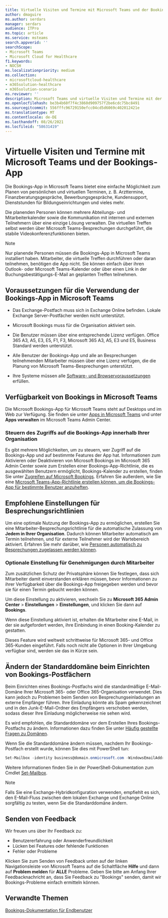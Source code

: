 ```yaml
---
title: Virtuelle Visiten und Termine mit Microsoft Teams und der Bookings-App
author: dmaguire
ms.author: serdars
manager: serdars
audience: ITPro
ms.topic: article
ms.service: msteams
search.appverid: ''
searchScope:
- Microsoft Teams
- Microsoft Cloud for Healthcare
f1.keywords:
- NOCSH
ms.localizationpriority: medium
ms.collection:
- microsoftcloud-healthcare
- m365solution-healthcare
- m365solution-scenario
ms.reviewer: ''
description: Microsoft Teams und virtuelle Visiten und Termine mit der Bookings-App
ms.openlocfilehash: be3b4b60f7f4c3860d909757f2be6cdc75bc8491
ms.sourcegitcommit: 556fffc96729150efcc04cd5d6069c402012421e
ms.translationtype: MT
ms.contentlocale: de-DE
ms.lasthandoff: 08/26/2021
ms.locfileid: "58631419"
---
```

# <a name="virtual-visits-with-microsoft-teams-and-the-bookings-app"></a>Virtuelle Visiten und Termine mit Microsoft Teams und der Bookings-App

Die Bookings-App in Microsoft Teams bietet eine einfache Möglichkeit zum Planen von persönlichen und virtuellen Terminen, z. B. Arzttermine, Finanzberatungsgespräche, Bewerbungsgespräche, Kundensupport, Dienststunden für Bildungseinrichtungen und vieles mehr.

Die planenden Personen können mehrere Abteilungs- und Mitarbeiterkalender sowie die Kommunikation mit internen und externen Teilnehmern über eine einzige Lösung verwalten. Die virtuellen Treffen selbst werden über Microsoft Teams-Besprechungen durchgeführt, die stabile Videokonferenzfunktionen bieten.

> [!NOTE]
> Nur planende Personen müssen die Bookings-App in Microsoft Teams installiert haben. Mitarbeiter, die virtuelle Treffen durchführen oder daran teilnehmen, benötigen die App nicht. Sie können einfach über ihren Outlook- oder Microsoft Teams-Kalender oder über einen Link in der Buchungsbestätigungs-E-Mail an geplanten Treffen teilnehmen.

## <a name="prerequisites-for-using-the-bookings-app-in-teams"></a>Voraussetzungen für die Verwendung der Bookings-App in Microsoft Teams

- Das Exchange-Postfach muss sich in Exchange Online befinden. Lokale Exchange Server-Postfächer werden nicht unterstützt.

- Microsoft Bookings muss für die Organisation aktiviert sein.

- Die Benutzer müssen über eine entsprechende Lizenz verfügen. Office 365 A3, A5, E3, E5, F1, F3, Microsoft 365 A3, A5, E3 und E5, Business Standard werden unterstützt.

- Alle Benutzer der Bookings-App und alle an Besprechungen teilnehmenden Mitarbeiter müssen über eine Lizenz verfügen, die die Planung von Microsoft Teams-Besprechungen unterstützt.

- Ihre Systeme müssen alle [Software- und Browservoraussetzungen](hardware-requirements-for-the-teams-app.md) erfüllen.

## <a name="availability-of-bookings-in-teams"></a>Verfügbarkeit von Bookings in Microsoft Teams

Die Microsoft Bookings-App für Microsoft Teams steht auf Desktops und im Web zur Verfügung. Sie finden sie unter [Apps in Microsoft Teams](https://teams.microsoft.com/l/app/4c4ec2e8-4a2c-4bce-8d8f-00fc664a4e5b?source=store-copy-link) und unter **Apps verwalten** im Microsoft Teams Admin Center.

### <a name="control-access-to-bookings-within-your-organization"></a>Steuern des Zugriffs auf die Bookings-App innerhalb Ihrer Organisation

Es gibt mehrere Möglichkeiten, um zu steuern, wer Zugriff auf die Bookings-App und auf bestimmte Features der App hat. Informationen zum Aktivieren oder Deaktivieren von Microsoft Bookings im Microsoft 365 Admin Center sowie zum Erstellen einer Bookings-App-Richtlinie, die es ausgewählten Benutzern ermöglicht, Bookings-Kalender zu erstellen, finden Sie unter [Zugreifen auf Microsoft Bookings](https://support.microsoft.com/en-us/office/get-access-to-microsoft-bookings-5382dc07-aaa5-45c9-8767-502333b214ce). Erfahren Sie außerdem, wie Sie eine [Microsoft Teams-App-Richtlinie erstellen können, um die Bookings-App für bestimmte Benutzer anzuheften](teams-app-setup-policies.md).

## <a name="recommended-meeting-policy-settings"></a>Empfohlene Einstellungen für Besprechungsrichtlinien

Um eine optimale Nutzung der Bookings-App zu ermöglichen, erstellen Sie eine Mitarbeiter-Besprechungsrichtlinie für die automatische Zulassung von **Jedem in Ihrer Organisation**. Dadurch können Mitarbeiter automatisch am Termin teilnehmen, und für externe Teilnehmer wird der Wartebereich aktiviert. Erfahren Sie mehr darüber, wie [Personen automatisch zu Besprechungen zugelassen werden können](meeting-policies-participants-and-guests.md#automatically-admit-people).

### <a name="optional-staff-approvals-setting"></a>Optionale Einstellung für Genehmigungen durch Mitarbeiter

Zum zusätzlichen Schutz der Privatsphäre können Sie festlegen, dass sich Mitarbeiter damit einverstanden erklären müssen, bevor Informationen zu ihrer Verfügbarkeit über die Bookings-App freigegeben werden und bevor sie für einen Termin gebucht werden können.  

Um diese Einstellung zu aktivieren, wechseln Sie zu **Microsoft 365 Admin Center** \> **Einstellungen** \> **Einstellungen**, und klicken Sie dann auf **Bookings**.

Wenn diese Einstellung aktiviert ist, erhalten die Mitarbeiter eine E-Mail, in der sie aufgefordert werden, ihre Einbindung in einen Booking-Kalender zu gestatten.  

Dieses Feature wird weltweit schrittweise für Microsoft 365- und Office 365-Kunden eingeführt. Falls noch nicht alle Optionen in Ihrer Umgebung verfügbar sind, werden sie das in Kürze sein.

## <a name="changing-your-default-domain-when-setting-up-bookings-mailboxes"></a>Ändern der Standarddomäne beim Einrichten von Bookings-Postfächern

Beim Einrichten eines Bookings-Postfachs wird die standardmäßige E-Mail-Domäne Ihrer Microsoft 365- oder Office 365-Organisation verwendet. Dies kann jedoch zu Problemen beim Senden von Besprechungseinladungen an externe Empfänger führen. Ihre Einladung könnte als Spam gekennzeichnet und in den Junk-E-Mail-Ordner des Empfängers verschoben werden, sodass dieser Ihre Einladung möglicherweise nie sehen wird.

Es wird empfohlen, die Standarddomäne vor dem Erstellen Ihres Bookings-Postfachs zu ändern. Informationen dazu finden Sie unter [Häufig gestellte Fragen zu Domänen](/microsoft-365/admin/setup/domains-faq#how-do-i-set-or-change-the-default-domain-in-office-365).

Wenn Sie die Standarddomäne ändern müssen, nachdem Ihr Bookings-Postfach erstellt wurde, können Sie dies mit PowerShell tun:

```PowerShell
Set-Mailbox -identity business@domain.onmicrosoft.com -WindowsEmailAddress business@domain.com -EmailAddresses business@domain.com
```

Weitere Informationen finden Sie in der PowerShell-Dokumentation zum Cmdlet [Set-Mailbox](/powershell/module/exchange/mailboxes/set-mailbox).

> [!NOTE]
> Falls Sie eine Exchange-Hybridkonfiguration verwenden, empfiehlt es sich, den E-Mail-Fluss zwischen dem lokalen Exchange und Exchange Online sorgfältig zu testen, wenn Sie die Standarddomäne ändern.

## <a name="sending-feedback"></a>Senden von Feedback

Wir freuen uns über Ihr Feedback zu:

  - Benutzererfahrung oder Anwenderfreundlichkeit
  - Lücken bei Features oder fehlende Funktionen
  - Fehler oder Probleme
  
Klicken Sie zum Senden von Feedback unten auf der linken Navigationsleiste von Microsoft Teams auf die Schaltfläche **Hilfe** und dann auf **Problem melden** für **ALLE** Probleme. Geben Sie bitte am Anfang Ihrer Feedbacknachricht an, dass Sie Feedback zu "Bookings" senden, damit wir Bookings-Probleme einfach ermitteln können.

## <a name="related-topics"></a>Verwandte Themen


  [Bookings-Dokumentation für Endbenutzer](https://support.office.com/en-us/article/apps-and-services-cc1fba57-9900-4634-8306-2360a40c665b?ui=en-US&rs=en-US&ad=US#PickTab=Bookings)
